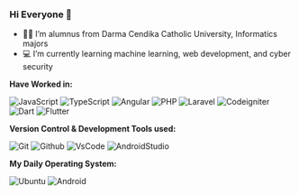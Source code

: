 ### Hi Everyone 👋

- 👨‍🎓️ I’m alumnus from Darma Cendika Catholic University, Informatics majors
- 💻️ I’m currently learning machine learning, web development, and cyber security

**Have Worked in:**
<p>
  <img alt="JavaScript" src="https://img.shields.io/badge/JavaScript-F7DF1E?logo=javascript&logoColor=black&style=flat" />
  <img alt="TypeScript" src="https://img.shields.io/badge/TypeScript-3178C6?logo=typescript&logoColor=white&style=flat" />
  <img alt="Angular" src="https://img.shields.io/badge/Angular-DD0031?logo=angular&logoColor=white&style=flat" />
  <img alt="PHP" src="https://img.shields.io/badge/PHP-777BB4?logo=php&logoColor=white&style=flat" />
  <img alt="Laravel" src="https://img.shields.io/badge/Laravel-FF2D20?logo=laravel&logoColor=white&style=flat" />
  <img alt="Codeigniter" src="https://img.shields.io/badge/CodeIgniter-EF4223?logo=codeigniter&logoColor=white&style=flat" />
  <img alt="Dart" src="https://img.shields.io/badge/Dart-0175C2?logo=dart&logoColor=white&style=flat" />
  <img alt="Flutter" src="https://img.shields.io/badge/Flutter-02569B?logo=flutter&logoColor=white&style=flat" />
</p>

**Version Control & Development Tools used:**
<p>
  <img alt="Git" src="https://img.shields.io/badge/Git-F05032?logo=git&logoColor=white&style=flat" />
  <img alt="Github" src="https://img.shields.io/badge/Github-181717?logo=github&logoColor=white&style=flat" />
  <img alt="VsCode" src="https://img.shields.io/badge/Vs Code-007ACC?logo=visualstudiocode&logoColor=white&style=flat" />
  <img alt="AndroidStudio" src="https://img.shields.io/badge/Android Studio-3DDC84?logo=androidstudio&logoColor=white&style=flat" />
</p>

**My Daily Operating System:**
<p>
  <img alt="Ubuntu" src="https://img.shields.io/badge/Ubuntu-E95420?logo=ubuntu&logoColor=white&style=flat" />
  <img alt="Android" src="https://img.shields.io/badge/Android-3DDC84?logo=android&logoColor=white&style=flat" />
</p>
